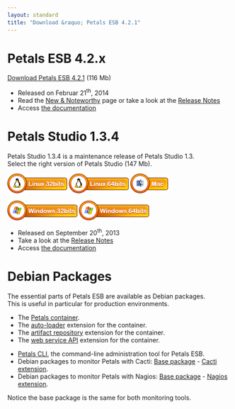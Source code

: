 ```yaml
---
layout: standard
title: "Download &raquo; Petals ESB 4.2.1"
--- 
```


# Petals ESB 4.2.x

[Download Petals ESB 4.2.1](http://repository.ow2.org/nexus/content/groups/public/org/ow2/petals/petals-esb-enterprise-edition/4.2.1/petals-esb-enterprise-edition-4.2.1.zip "Petals ESB 4.2.1") (116 Mb)

- Released on Februar 21<sup>th</sup>, 2014
- Read the [New & Noteworthy](http://www.petalslink.com/en/news/latest/new-release-petals-esb-42) page or take a look at the [Release Notes](https://jira.petalslink.com/secure/IssueNavigator.jspa?mode=hide&requestId=10200)
- Access [the documentation](https://doc.petalslink.com/display/petalsesb42/Petals+ESB+4.2)

# Petals Studio 1.3.4

Petals Studio 1.3.4 is a maintenance release of Petals Studio 1.3.  
Select the right version of Petals Studio (147 Mb).

<a href="http://download.petalslink.com/petals-studio/Petals-Studio--1.3.4--linux.gtk.x86.zip"><img alt="Linux x32" src="images/linux_32.png" /></a> 
<a href="http://download.petalslink.com/petals-studio/Petals-Studio--1.3.4--linux.gtk.x86_64.zip"><img alt="Linux x64" src="images/linux_64.png" /></a>
<a href="http://download.petalslink.com/petals-studio/Petals-Studio--1.3.4--macosx.cocoa.x86_64.zip"><img alt="MacOS" src="images/mac.png" /></a><br />  

<a href="http://download.petalslink.com/petals-studio/Petals-Studio--1.3.4--win32.win32.x86.zip"><img alt="Windows x32" src="images/windows_32.png"/></a>
<a href="http://download.petalslink.com/petals-studio/Petals-Studio--1.3.4--win32.win32.x86_64.zip"><img alt="Windows x64" src="images/windows_64.png"/></a>

- Released on September 20<sup>th</sup>, 2013
- Take a look at the [Release Notes](https://jira.petalslink.com/secure/ReleaseNote.jspa?projectId=10070&version=10402)
- Access [the documentation](https://doc.petalslink.com/display/petalsstudio13/Petals+Studio+1.3)

# Debian Packages

The essential parts of Petals ESB are available as Debian packages.  
This is useful in particular for production environments.

- The [Petals container](http://repository.ow2.org/nexus/content/groups/public/org/ow2/petals/petals-esb-default-deb/4.2.1-1.0/petals-esb-default-deb-4.2.1-1.0.deb).
- The [auto-loader](http://repository.ow2.org/nexus/content/groups/public/org/ow2/petals/petals-autoloader/1.0.0/petals-autoloader-1.0.0.deb) extension for the container.
- The [artifact repository](http://repository.ow2.org/nexus/content/groups/public/org/ow2/petals/petals-artifactrepository-impl/1.0.0/petals-artifactrepository-impl-1.0.0.deb) extension for the container.
- The [web service API](http://repository.ow2.org/nexus/content/groups/public/org/ow2/petals/petals-ws-api/1.0.0/petals-ws-api-1.0.0.deb) extension for the container.

<!-- -->

- [Petals CLI](http://repository.ow2.org/nexus/content/groups/public/org/ow2/petals/petals-cli-distrib-deb/2.1.2-1.0/petals-cli-distrib-deb-2.1.2-1.0.deb), the command-line administration tool for Petals ESB.
- Debian packages to monitor Petals with Cacti: 
[Base package](http://repository.ow2.org/nexus/content/groups/public/org/ow2/petals/petals-cli-cmd-monitoring-deb/1.0.0-1.0/petals-cli-cmd-monitoring-deb-1.0.0-1.0.deb) - 
[Cacti extension](http://repository.ow2.org/nexus/content/groups/public/org/ow2/petals/petals-cli-cmd-monitoring-mo-cacti-deb/1.0.0-1.0/petals-cli-cmd-monitoring-mo-cacti-deb-1.0.0-1.0.deb).
- Debian packages to monitor Petals with Nagios: 
[Base package](http://repository.ow2.org/nexus/content/groups/public/org/ow2/petals/petals-cli-cmd-monitoring-deb/1.0.0-1.0/petals-cli-cmd-monitoring-deb-1.0.0-1.0.deb) - 
[Nagios extension](http://repository.ow2.org/nexus/content/groups/public/org/ow2/petals/petals-cli-cmd-monitoring-so-nagios-deb/1.0.0-1.0/petals-cli-cmd-monitoring-so-nagios-deb-1.0.0-1.0.deb).

Notice the base package is the same for both monitoring tools.
